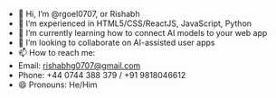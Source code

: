 - 👋 Hi, I’m @rgoel0707, or Rishabh
- 👀 I’m experienced in HTML5/CSS/ReactJS, JavaScript, Python
- 🌱 I’m currently learning how to connect AI models to your web app
- 💞️ I’m looking to collaborate on AI-assisted user apps
- 📫 How to reach me:
-   Email: rishabhg0707@gmail.com
-   Phone: +44 0744 388 379 / +91 9818046612
- 😄 Pronouns: He/Him

<!---
rgoel0707/rgoel0707 is a ✨ special ✨ repository because its `README.md` (this file) appears on your GitHub profile.
You can click the Preview link to take a look at your changes.
--->
